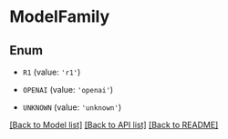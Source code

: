 # ModelFamily


## Enum

* `R1` (value: `'r1'`)

* `OPENAI` (value: `'openai'`)

* `UNKNOWN` (value: `'unknown'`)

[[Back to Model list]](../README.md#documentation-for-models) [[Back to API list]](../README.md#documentation-for-api-endpoints) [[Back to README]](../README.md)


